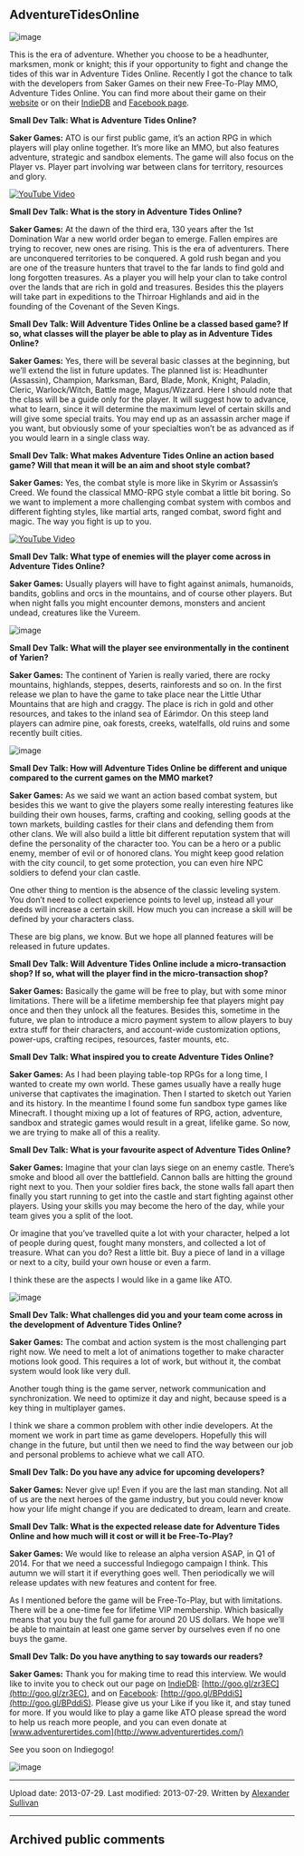 ## AdventureTidesOnline

![image](src\articleArchive\authorAlexanderSullivan\2013-07-29_AdventureTidesOnline\image1.png)

This is the era of adventure. Whether you choose to be a headhunter, marksmen, monk or knight; this if your opportunity to fight and change the tides of this war in Adventure Tides Online. Recently I got the chance to talk with the developers from Saker Games on their new Free-To-Play MMO, Adventure Tides Online. You can find more about their game on their [website](http://www.adventurertides.com/) or on their [IndieDB](https://www.indiedb.com/games/adventurer-tides-online) and [Facebook page](https://www.facebook.com/SakerGames).

**Small Dev Talk: What is Adventure Tides Online?**

**Saker Games:** ATO is our first public game, it’s an action RPG in which players will play online together. It’s more like an MMO, but also features adventure, strategic and sandbox elements. The game will also focus on the Player vs. Player part involving war between clans for territory, resources and glory.

[![YouTube Video](https://img.youtube.com/vi/4kqBiqticY0/0.jpg)](https://www.youtube.com/watch?v=4kqBiqticY0)

**Small Dev Talk: What is the story in Adventure Tides Online?**

**Saker Games:** At the dawn of the third era, 130 years after the 1st Domination War a new world order began to emerge. Fallen empires are trying to recover, new ones are rising. This is the era of adventurers. There are unconquered territories to be conquered. A gold rush began and you are one of the treasure hunters that travel to the far lands to find gold and long forgotten treasures. As a player you will help your clan to take control over the lands that are rich in gold and treasures. Besides this the players will take part in expeditions to the Thirroar Highlands and aid in the founding of the Covenant of the Seven Kings.

**Small Dev Talk: Will Adventure Tides Online be a classed based game? If so, what classes will the player be able to play as in Adventure Tides Online?**

**Saker Games:** Yes, there will be several basic classes at the beginning, but we’ll extend the list in future updates. The planned list is: Headhunter (Assassin), Champion, Marksman, Bard, Blade, Monk, Knight, Paladin, Cleric, Warlock/Witch, Battle mage, Magus/Wizzard. Here I should note that the class will be a guide only for the player. It will suggest how to advance, what to learn, since it will determine the maximum level of certain skills and will give some special traits. You may end up as an assassin archer mage if you want, but obviously some of your specialties won’t be as advanced as if you would learn in a single class way.

**Small Dev Talk: What makes Adventure Tides Online an action based game? Will that mean it will be an aim and shoot style combat?**

**Saker Games:** Yes, the combat style is more like in Skyrim or Assassin’s Creed. We found the classical MMO-RPG style combat a little bit boring. So we want to implement a more challenging combat system with combos and different fighting styles, like martial arts, ranged combat, sword fight and magic. The way you fight is up to you.

[![YouTube Video](https://img.youtube.com/vi/4rdulKs-kio/0.jpg)](https://www.youtube.com/watch?v=4rdulKs-kio)

**Small Dev Talk: What type of enemies will the player come across in Adventure Tides Online?**

**Saker Games:** Usually players will have to fight against animals, humanoids, bandits, goblins and orcs in the mountains, and of course other players. But when night falls you might encounter demons, monsters and ancient undead, creatures like the Vureem.

![image](src\articleArchive\authorAlexanderSullivan\2013-07-29_AdventureTidesOnline\image2.png)

**Small Dev Talk: What will the player see environmentally in the continent of Yarien?**

**Saker Games:** The continent of Yarien is really varied, there are rocky mountains, highlands, steppes, deserts, rainforests and so on. In the first release we plan to have the game to take place near the Little Uthar Mountains that are high and craggy. The place is rich in gold and other resources, and takes to the inland sea of Eárimdor. On this steep land players can admire pine, oak forests, creeks, watelfalls, old ruins and some recently built cities.

![image](src\articleArchive\authorAlexanderSullivan\2013-07-29_AdventureTidesOnline\image3.png)

**Small Dev Talk: How will Adventure Tides Online be different and unique compared to the current games on the MMO market?**

**Saker Games:** As we said we want an action based combat system, but besides this we want to give the players some really interesting features like building their own houses, farms, crafting and cooking, selling goods at the town markets, building castles for their clans and defending them from other clans. We will also build a little bit different reputation system that will define the personality of the character too. You can be a hero or a public enemy, member of evil or of honored clans. You might keep good relation with the city council, to get some protection, you can even hire NPC soldiers to defend your clan castle.

One other thing to mention is the absence of the classic leveling system. You don’t need to collect experience points to level up, instead all your deeds will increase a certain skill. How much you can increase a skill will be defined by your characters class.

These are big plans, we know. But we hope all planned features will be released in future updates.

**Small Dev Talk: Will Adventure Tides Online include a micro-transaction shop? If so, what will the player find in the micro-transaction shop?**

**Saker Games:** Basically the game will be free to play, but with some minor limitations. There will be a lifetime membership fee that players might pay once and then they unlock all the features. Besides this, sometime in the future, we plan to introduce a micro payment system to allow players to buy extra stuff for their characters, and account-wide customization options, power-ups, crafting recipes, resources, faster mounts, etc.

**Small Dev Talk: What inspired you to create Adventure Tides Online?**

**Saker Games:** As I had been playing table-top RPGs for a long time, I wanted to create my own world. These games usually have a really huge universe that captivates the imagination. Then I started to sketch out Yarien and its history. In the meantime I found some fun sandbox type games like Minecraft. I thought mixing up a lot of features of RPG, action, adventure, sandbox and strategic games would result in a great, lifelike game. So now, we are trying to make all of this a reality.

**Small Dev Talk: What is your favourite aspect of Adventure Tides Online?**

**Saker Games:** Imagine that your clan lays siege on an enemy castle. There’s smoke and blood all over the battlefield. Cannon balls are hitting the ground right next to you. Then your soldier fires back, the stone walls fall apart then finally you start running to get into the castle and start fighting against other players. Using your skills you may become the hero of the day, while your team gives you a split of the loot.

Or imagine that you’ve travelled quite a lot with your character, helped a lot of people during quest, fought many monsters, and collected a lot of treasure. What can you do? Rest a little bit. Buy a piece of land in a village or next to a city, build your own house or even a farm.

I think these are the aspects I would like in a game like ATO.

![image](src\articleArchive\authorAlexanderSullivan\2013-07-29_AdventureTidesOnline\image4.png)

**Small Dev Talk: What challenges did you and your team come across in the development of Adventure Tides Online?**

**Saker Games:** The combat and action system is the most challenging part right now. We need to melt a lot of animations together to make character motions look good. This requires a lot of work, but without it, the combat system would look like very dull.

Another tough thing is the game server, network communication and synchronization. We need to optimize it day and night, because speed is a key thing in multiplayer games.

I think we share a common problem with other indie developers. At the moment we work in part time as game developers. Hopefully this will change in the future, but until then we need to find the way between our job and personal problems to achieve what we call ATO.

**Small Dev Talk: Do you have any advice for upcoming developers?**

**Saker Games:** Never give up! Even if you are the last man standing. Not all of us are the next heroes of the game industry, but you could never know how your life might change if you are dedicated to dream, learn and create.

**Small Dev Talk: What is the expected release date for Adventure Tides Online and how much will it cost or will it be Free-To-Play?**

**Saker Games:** We would like to release an alpha version ASAP, in Q1 of 2014. For that we need a successful Indiegogo campaign I think. This autumn we will start it if everything goes well. Then periodically we will release updates with new features and content for free.

As I mentioned before the game will be Free-To-Play, but with limitations. There will be a one-time fee for lifetime VIP membership. Which basically means that you buy the full game for around 20 US dollars. We hope we’ll be able to maintain at least one game server by ourselves even if no one buys the game.

**Small Dev Talk: Do you have anything to say towards our readers?**

**Saker Games:** Thank you for making time to read this interview. We would like to invite you to check out our page on [IndieDB](https://www.indiedb.com/games/adventurer-tides-online): [http://goo.gl/zr3EC](http://goo.gl/zr3EC), and on [Facebook](https://www.facebook.com/SakerGames): [http://goo.gl/BPddiS](http://goo.gl/BPddiS). Please give us your Like if you like it, and stay tuned for more. If you would like to play a game like ATO please spread the word to help us reach more people, and you can even donate at [www.adventurertides.com](http://www.adventurertides.com/)

See you soon on Indiegogo!

![image](src\articleArchive\authorAlexanderSullivan\2013-07-29_AdventureTidesOnline\image5.png)

---

Upload date: 2013-07-29. Last modified: 2013-07-29. Written by [Alexander Sullivan](https://twitter.com/AlexJSully)

---

## Archived public comments
